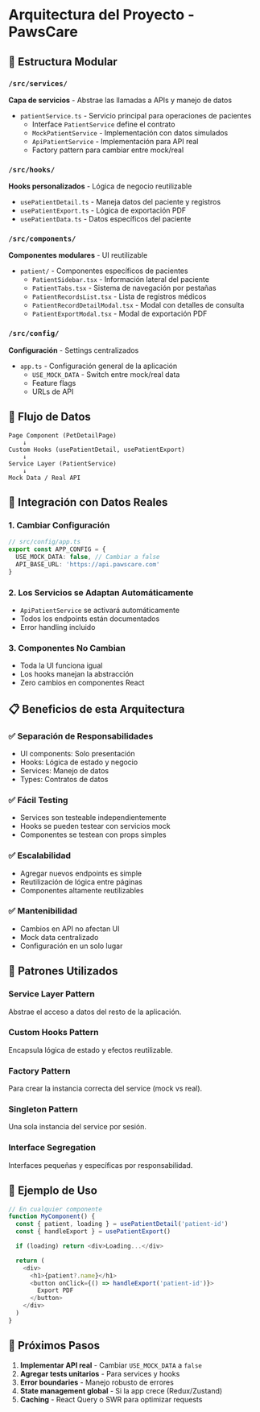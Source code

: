 # Arquitectura del Proyecto - PawsCare

## 📁 Estructura Modular

### `/src/services/`
**Capa de servicios** - Abstrae las llamadas a APIs y manejo de datos
- `patientService.ts` - Servicio principal para operaciones de pacientes
  - Interface `PatientService` define el contrato
  - `MockPatientService` - Implementación con datos simulados
  - `ApiPatientService` - Implementación para API real
  - Factory pattern para cambiar entre mock/real

### `/src/hooks/`
**Hooks personalizados** - Lógica de negocio reutilizable
- `usePatientDetail.ts` - Maneja datos del paciente y registros
- `usePatientExport.ts` - Lógica de exportación PDF
- `usePatientData.ts` - Datos específicos del paciente

### `/src/components/`
**Componentes modulares** - UI reutilizable
- `patient/` - Componentes específicos de pacientes
  - `PatientSidebar.tsx` - Información lateral del paciente
  - `PatientTabs.tsx` - Sistema de navegación por pestañas
  - `PatientRecordsList.tsx` - Lista de registros médicos
  - `PatientRecordDetailModal.tsx` - Modal con detalles de consulta
  - `PatientExportModal.tsx` - Modal de exportación PDF

### `/src/config/`
**Configuración** - Settings centralizados
- `app.ts` - Configuración general de la aplicación
  - `USE_MOCK_DATA` - Switch entre mock/real data
  - Feature flags
  - URLs de API

## 🔄 Flujo de Datos

```
Page Component (PetDetailPage)
    ↓
Custom Hooks (usePatientDetail, usePatientExport)
    ↓
Service Layer (PatientService)
    ↓
Mock Data / Real API
```

## 🚀 Integración con Datos Reales

### 1. Cambiar Configuración
```typescript
// src/config/app.ts
export const APP_CONFIG = {
  USE_MOCK_DATA: false, // Cambiar a false
  API_BASE_URL: 'https://api.pawscare.com'
}
```

### 2. Los Servicios se Adaptan Automáticamente
- `ApiPatientService` se activará automáticamente
- Todos los endpoints están documentados
- Error handling incluido

### 3. Componentes No Cambian
- Toda la UI funciona igual
- Los hooks manejan la abstracción
- Zero cambios en componentes React

## 📋 Beneficios de esta Arquitectura

### ✅ **Separación de Responsabilidades**
- UI components: Solo presentación
- Hooks: Lógica de estado y negocio
- Services: Manejo de datos
- Types: Contratos de datos

### ✅ **Fácil Testing**
- Services son testeable independientemente
- Hooks se pueden testear con servicios mock
- Componentes se testean con props simples

### ✅ **Escalabilidad**
- Agregar nuevos endpoints es simple
- Reutilización de lógica entre páginas
- Componentes altamente reutilizables

### ✅ **Mantenibilidad**
- Cambios en API no afectan UI
- Mock data centralizado
- Configuración en un solo lugar

## 🔧 Patrones Utilizados

### Service Layer Pattern
Abstrae el acceso a datos del resto de la aplicación.

### Custom Hooks Pattern
Encapsula lógica de estado y efectos reutilizable.

### Factory Pattern
Para crear la instancia correcta del service (mock vs real).

### Singleton Pattern
Una sola instancia del service por sesión.

### Interface Segregation
Interfaces pequeñas y específicas por responsabilidad.

## 📝 Ejemplo de Uso

```typescript
// En cualquier componente
function MyComponent() {
  const { patient, loading } = usePatientDetail('patient-id')
  const { handleExport } = usePatientExport()

  if (loading) return <div>Loading...</div>

  return (
    <div>
      <h1>{patient?.name}</h1>
      <button onClick={() => handleExport('patient-id')}>
        Export PDF
      </button>
    </div>
  )
}
```

## 🎯 Próximos Pasos

1. **Implementar API real** - Cambiar `USE_MOCK_DATA` a `false`
2. **Agregar tests unitarios** - Para services y hooks
3. **Error boundaries** - Manejo robusto de errores
4. **State management global** - Si la app crece (Redux/Zustand)
5. **Caching** - React Query o SWR para optimizar requests